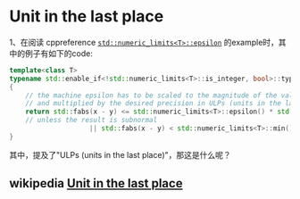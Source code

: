 # Unit in the last place

1、在阅读 cppreference [`std::numeric_limits<T>::epsilon`](https://en.cppreference.com/w/cpp/types/numeric_limits/epsilon) 的example时，其中的例子有如下的code:

```C++
template<class T>
typename std::enable_if<!std::numeric_limits<T>::is_integer, bool>::type almost_equal(T x, T y, int ulp)
{
    // the machine epsilon has to be scaled to the magnitude of the values used
    // and multiplied by the desired precision in ULPs (units in the last place)
    return std::fabs(x - y) <= std::numeric_limits<T>::epsilon() * std::fabs(x + y) * ulp
    // unless the result is subnormal
                    || std::fabs(x - y) < std::numeric_limits<T>::min();
}
```

其中，提及了"ULPs (units in the last place)"，那这是什么呢？

## wikipedia [Unit in the last place](https://en.wikipedia.org/wiki/Unit_in_the_last_place)